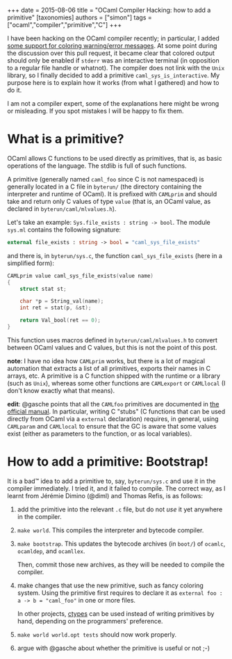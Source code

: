 +++
date = 2015-08-06
title  = "OCaml Compiler Hacking: how to add a primitive"
[taxonomies]
authors = ["simon"]
tags = ["ocaml","compiler","primitive","C"]
+++

I have been hacking on the OCaml compiler recently; in particular, I added [some support for coloring warning/error messages](https://github.com/ocaml/ocaml/pull/207). At some point during the discussion over this pull request, it became clear that colored output should only be enabled if `stderr` was an interactive terminal (in opposition to a regular file handle or whatnot). The compiler does not link with the `Unix` library, so I finally decided to add a primitive `caml_sys_is_interactive`. My purpose here is to explain how it works (from what I gathered) and how to do it.

I am not a compiler expert, some of the explanations here might be wrong or misleading. If you spot mistakes I will be happy to fix them.

What is a primitive?
====================

OCaml allows C functions to be used directly as primitives, that is, as basic operations of the language. The stdlib is full of such functions.

A primitive (generally named `caml_foo` since C is not namespaced) is generally located in a C file in `byterun/` (the directory containing the interpreter and runtime of OCaml). It is prefixed with `CAMLprim` and should take and return only C values of type `value` (that is, an OCaml value, as declared in `byterun/caml/mlvalues.h`).

Let's take an example: `Sys.file_exists : string -> bool`. The module `sys.ml` contains the following signature:

```ocaml
external file_exists : string -> bool = "caml_sys_file_exists"
```

and there is, in `byterun/sys.c`, the function `caml_sys_file_exists` (here in a simplified form):

```C
CAMLprim value caml_sys_file_exists(value name)
{
    struct stat st;

    char *p = String_val(name);
    int ret = stat(p, &st);

    return Val_bool(ret == 0);
}
```

This function uses macros defined in `byterun/caml/mlvalues.h` to convert between OCaml values and C values, but this is not the point of this post.

**note**: I have no idea how `CAMLprim` works, but there is a lot of magical automation that extracts a list of all primitives, exports their names in C arrays, etc. A primitive is a C function shipped with the runtime or a library (such as `Unix`), whereas some other functions are `CAMLexport` or `CAMLlocal` (I don't know exactly what that means).

**edit**: @gasche points that all the `CAMLfoo` primitives are documented in [the official manual](http://caml.inria.fr/pub/docs/manual-ocaml/intfc.html). In particular, writing C "stubs" (C functions that can be used directly from OCaml via a `external` declaration) requires, in general, using `CAMLparam` and `CAMLlocal` to ensure that the GC is aware that some values exist (either as parameters to the function, or as local variables).

How to add a primitive: Bootstrap!
==================================

It is a bad™ idea to add a primitive to, say, `byterun/sys.c` and use it in the compiler immediately. I tried it, and it failed to compile. The correct way, as I learnt from Jérémie Dimino (@diml) and Thomas Refis, is as follows:

1.  add the primitive into the relevant `.c` file, but do not *use* it yet anywhere in the compiler.
2.  `make world`. This compiles the interpreter and bytecode compiler.
3.  `make bootstrap`. This updates the bytecode archives (in `boot/`) of `ocamlc`, `ocamldep`, and `ocamllex`.

    Then, commit those new archives, as they will be needed to compile the compiler.

4.  make changes that use the new primitive, such as fancy coloring system. Using the primitive first requires to declare it as `external foo : a -> b = "caml_foo"` in one or more files.

    In other projects, [ctypes](https://github.com/ocamllabs/ocaml-ctypes) can be used instead of writing primitives by hand, depending on the programmers' preference.
5.  `make world world.opt tests` should now work properly.
6.  argue with @gasche about whether the primitive is useful or not ;-)

